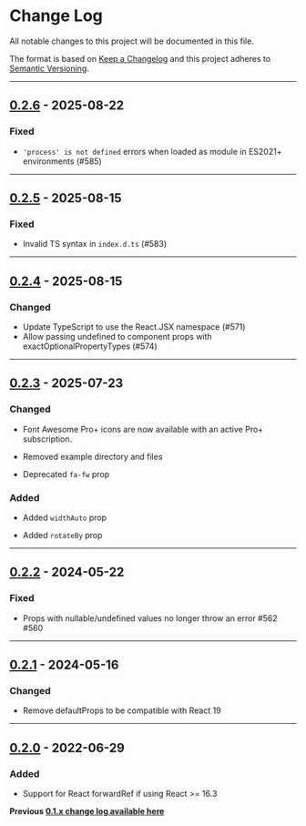 # Change Log

All notable changes to this project will be documented in this file.

The format is based on [Keep a Changelog](http://keepachangelog.com/) and this project adheres to [Semantic Versioning](http://semver.org/).

---

## [0.2.6](https://github.com/FortAwesome/react-fontawesome/releases/tag/0.2.6) - 2025-08-22

### Fixed

- `'process' is not defined` errors when loaded as module in ES2021+ environments (#585)

---

## [0.2.5](https://github.com/FortAwesome/react-fontawesome/releases/tag/0.2.5) - 2025-08-15

### Fixed

- Invalid TS syntax in `index.d.ts` (#583)

---

## [0.2.4](https://github.com/FortAwesome/react-fontawesome/releases/tag/0.2.4) - 2025-08-15

### Changed

- Update TypeScript to use the React.JSX namespace (#571)
- Allow passing undefined to component props with exactOptionalPropertyTypes (#574)

---

## [0.2.3](https://github.com/FortAwesome/react-fontawesome/releases/tag/0.2.3) - 2025-07-23

### Changed

- Font Awesome Pro+ icons are now available with an active Pro+ subscription.

- Removed example directory and files

- Deprecated `fa-fw` prop

### Added

- Added `widthAuto` prop

- Added `rotateBy` prop

---

## [0.2.2](https://github.com/FortAwesome/react-fontawesome/releases/tag/0.2.2) - 2024-05-22

### Fixed

- Props with nullable/undefined values no longer throw an error #562 #560

---

## [0.2.1](https://github.com/FortAwesome/react-fontawesome/releases/tag/0.2.1) - 2024-05-16

### Changed

- Remove defaultProps to be compatible with React 19

---

## [0.2.0](https://github.com/FortAwesome/react-fontawesome/releases/tag/0.2.0) - 2022-06-29

### Added

- Support for React forwardRef if using React >= 16.3

**Previous [0.1.x change log available here](https://github.com/FortAwesome/react-fontawesome/blob/0.1.x/CHANGELOG.md)**
